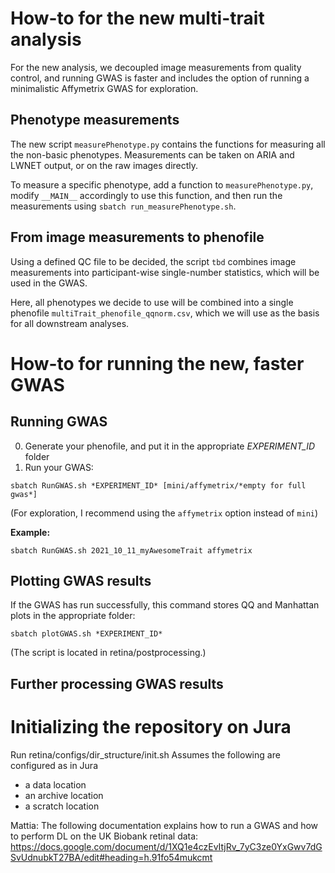 # How-to for the new multi-trait analysis
For the new analysis, we decoupled image measurements from quality control, and running GWAS is faster and includes the option of running a minimalistic Affymetrix GWAS for exploration.

## Phenotype measurements
The new script `measurePhenotype.py` contains the functions for measuring all the non-basic phenotypes. Measurements can be taken on ARIA and LWNET output, or on the raw images directly.

To measure a specific phenotype, add a function to `measurePhenotype.py`, modify `__MAIN__` accordingly to use this function, and then run the measurements using `sbatch run_measurePhenotype.sh`.

## From image measurements to phenofile
Using a defined QC file to be decided, the script `tbd` combines image measurements into participant-wise single-number statistics, which will be used in the GWAS.

Here, all phenotypes we decide to use will be combined into a single phenofile `multiTrait_phenofile_qqnorm.csv`, which we will use as the basis for all downstream analyses.

# How-to for running the new, faster GWAS
## Running GWAS
0) Generate your phenofile, and put it in the appropriate *EXPERIMENT_ID* folder
1) Run your GWAS:

`sbatch RunGWAS.sh *EXPERIMENT_ID* [mini/affymetrix/*empty for full gwas*]`

(For exploration, I recommend using the `affymetrix` option instead of `mini`)

**Example:**

`sbatch RunGWAS.sh 2021_10_11_myAwesomeTrait affymetrix`

## Plotting GWAS results
If the GWAS has run successfully, this command stores QQ and Manhattan plots in the appropriate folder:

`sbatch plotGWAS.sh *EXPERIMENT_ID*`

(The script is located in retina/postprocessing.)

## Further processing GWAS results

# Initializing the repository on Jura

Run retina/configs/dir_structure/init.sh
  Assumes the following are configured as in Jura
  - a data location
  - an archive location
  - a scratch location

Mattia: The following documentation explains how to run a GWAS and how to perform DL on the UK Biobank retinal data:
https://docs.google.com/document/d/1XQ1e4czEvItjRv_7yC3ze0YxGwv7dGSvUdnubkT27BA/edit#heading=h.91fo54mukcmt

